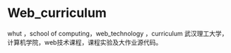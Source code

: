 # Web_curriculum
whut ，school of computing，web_technology ，curriculum
武汉理工大学，计算机学院，web技术课程，课程实验及大作业源代码。
